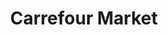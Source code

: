 ---
title: "Carrefour Market"
url: /toulouse/carrefour-market-avenue-jean-rieux/
shop: Supermarkt
---